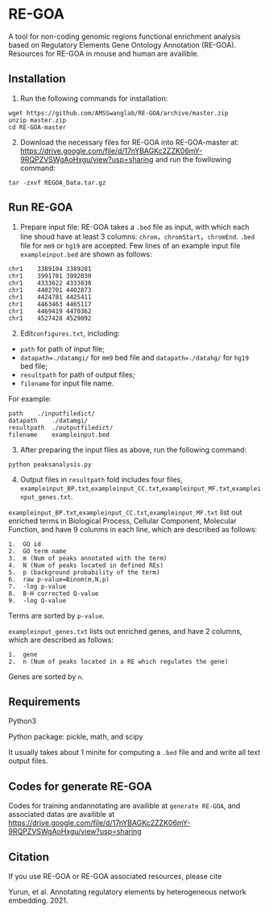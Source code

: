 # RE-GOA
A tool for non-coding genomic regions functional enrichment analysis based on  Regulatory Elements Gene Ontology  Annotation (RE-GOA). Resources for RE-GOA in mouse and human are availible.
## Installation
1. Run the following commands for installation:
```
wget https://github.com/AMSSwanglab/RE-GOA/archive/master.zip  
unzip master.zip
cd RE-GOA-master
```  
2. Download the necessary files for RE-GOA into RE-GOA-master at: https://drive.google.com/file/d/17nYBAGKc2ZZK06mY-9RQPZVSWgAoHxgu/view?usp=sharing and run the fowllowing command:
```
tar -zxvf REGOA_Data.tar.gz
```  
## Run RE-GOA
1. Prepare input file: RE-GOA takes a `.bed` file as input, with which each line shoud have at least 3 columns: `chrom`，`chromStart`，`chromEnd`. `.bed` file for `mm9` or `hg19` are accepted. Few lines of an example input file `exampleinput.bed` are shown as follows:
```
chr1	3389104	3389281
chr1	3991781	3992030
chr1	4333622	4333830
chr1	4402701	4402873
chr1	4424781	4425411
chr1	4463463	4465117
chr1	4469419	4470362
chr1	4527428	4529092
```
2. Edit`configures.txt`, including:
*  `path` for path of input file; 
*  `datapath=./datamgi/` for `mm9` bed file and `datapath=./datahg/` for `hg19` bed file;
*  `resultpath` for path of output files; 
*  `filename` for input file name.

For example:
```
path	./inputfiledict/
datapath	./datamgi/
resultpath	./outputfiledict/
filename	exampleinput.bed
```
3. After preparing the input files as above, run the following command:
```
python peaksanalysis.py
```
4. Output files in `resultpath` fold includes four files, `exampleinput_BP.txt`,`exampleinput_CC.txt`,`exampleinput_MF.txt`,`exampleinput_genes.txt`. 

`exampleinput_BP.txt`,`exampleinput_CC.txt`,`exampleinput_MF.txt` list out enriched terms in Biological Process, Cellular Component, Molecular Function, and have 9 colunms in each line, which are described as follows:
```
1.  GO id
2.  GO term name
3.  m (Num of peaks annotated with the term)
4.  N (Num of peaks located in defined REs)
5.  p (background probability of the term)
6.  raw p-value=Binom(m,N,p)
7.  -log p-value
8.  B-H corrected Q-value
9.  -log Q-value
```
Terms are sorted by `p-value`.

`exampleinput_genes.txt` lists out enriched genes, and have 2 columns, which are described as follows:
```
1.  gene
2.  n (Num of peaks located in a RE which regulates the gene)
```
Genes are sorted by `n`.

## Requirements
Python3

Python package: pickle, math, and scipy

It usually takes about 1 minite for computing a `.bed` file and and write all text output files.

## Codes for generate RE-GOA
Codes for training andannotating are availible at `generate RE-GOA`, and associated datas are availible at https://drive.google.com/file/d/17nYBAGKc2ZZK06mY-9RQPZVSWgAoHxgu/view?usp=sharing

## Citation

If you use RE-GOA or RE-GOA associated resources, please cite

Yurun, et al. Annotating regulatory elements by heterogeneous network embedding. 2021.
